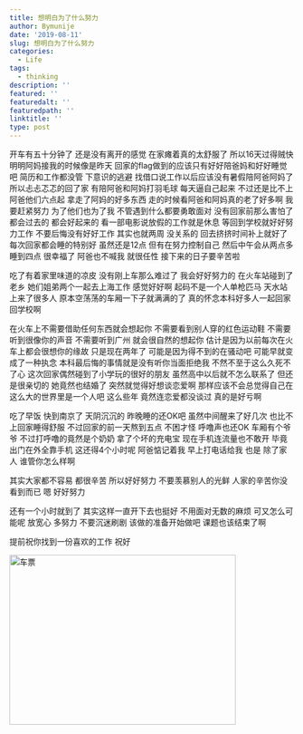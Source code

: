 ```yaml
---
title: 想明白为了什么努力
author: Bymunije
date: '2019-08-11'
slug: 想明白为了什么努力
categories:
  - Life
tags:
  - thinking
description: ''
featured: ''
featuredalt: ''
featuredpath: ''
linktitle: ''
type: post
---
```

  开车有五十分钟了  还是没有离开的感觉  在家瘫着真的太舒服了 所以16天过得贼快   明明阿妈接我的时候像是昨天 回家的flag做到的应该只有好好陪爸妈和好好睡觉吧  简历和工作都没管 下意识的逃避  找借口说工作以后应该没有暑假陪阿爸阿妈了  所以忐忐忑忑的回了家  有陪阿爸和阿妈打羽毛球 每天逼自己起来 不过还是比不上阿爸他们六点起 拿走了阿妈的好多东西  走的时候看阿爸和阿妈真的老了好多啊  我要赶紧努力  为了他们也为了我  不管遇到什么都要勇敢面对   没有回家前那么害怕了  都会过去的  都会好起来的  看一部电影说放假的工作就是休息  等回到学校就好好努力工作  不要后悔没有好好工作  其实也就两周  没关系的  回去挤挤时间补上就好了  每次回家都会睡的特别好  虽然还是12点  但有在努力控制自己  然后中午会从两点多睡到四点   很幸福了  阿爸也不喊我  就很任性  接下来的日子要辛苦啦 
  
  吃了有着家里味道的凉皮 没有刚上车那么难过了  我会好好努力的 在火车站碰到了老乡  她们姐弟两个一起去上海工作 感觉好好啊 起码不是一个人单枪匹马 天水站上来了很多人 原本空荡荡的车厢一下子就满满的了  真的怀念本科好多人一起回家回学校啊

  在火车上不需要借助任何东西就会想起你  不需要看到别人穿的红色运动鞋  不需要听到很像你的声音  不需要听到广州 就会很自然的想起你 估计是因为以前每次在火车上都会很想你的缘故  只是现在两年了  可能是因为得不到的在骚动吧  可能早就变成了一种执念 本科最后悔的事情就是没有听你当面拒绝我  不然不至于这么久死不了心   这次回家偶然碰到了小学玩的很好的朋友  虽然高中以后就不怎么联系了  但还是很亲切的  她竟然也结婚了  突然就觉得好想谈恋爱啊 那样应该不会总觉得自己在这么大的世界里是一个人吧 这么些年 竟然连恋爱都没谈过  真的是好亏啊 
  
  吃了早饭  快到南京了  天阴沉沉的  昨晚睡的还OK吧  虽然中间醒来了好几次  也比不上回家睡得舒服  不过回家的前一天熬到五点  不困才怪  呼噜声也还OK  车厢有个爷爷  不过打呼噜的竟然是个奶奶 拿了个坏的充电宝 现在手机连流量也不敢开  毕竟出门在外全靠手机  这还得4个小时呢  阿爸惦记着我  早上打电话给我  也是  除了家人  谁管你怎么样啊
  
  其实大家都不容易  都很辛苦  所以好好努力  不要羡慕别人的光鲜 人家的辛苦你没看到而已 嗯  好好努力

  还有一个小时就到了  其实这样一直开下去也挺好  不用面对无数的麻烦   可又怎么可能呢  放宽心  多努力  不要沉迷刷剧  该做的准备开始做吧  课题也该结束了啊  
  
  提前祝你找到一份喜欢的工作  祝好

<img src="/blog/2019-08-11-想明白为了什么努力_files/ticket.jpg" alt="车票" width="400px" height="300px"/>